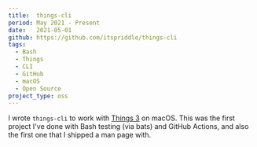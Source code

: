 ```yaml
---
title:  things-cli
period: May 2021 - Present
date:   2021-05-01
github: https://github.com/itspriddle/things-cli
tags:
  - Bash
  - Things
  - CLI
  - GitHub
  - macOS
  - Open Source
project_type: oss
---
```


I wrote `things-cli` to work with [Things 3][] on macOS. This was the first
project I've done with Bash testing (via bats) and GitHub Actions, and also
the first one that I shipped a man page with.

[Things 3]: https://culturedcode.com/things/
